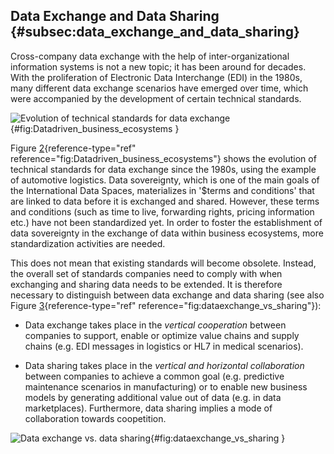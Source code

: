 ## Data Exchange and Data Sharing {#subsec:data_exchange_and_data_sharing}

Cross-company data exchange with the help of inter-organizational
information systems is not a new topic; it has been around for decades.
With the proliferation of Electronic Data Interchange (EDI) in the
1980s, many different data exchange scenarios have emerged over time,
which were accompanied by the development of certain technical
standards.


![Evolution of technical standards for data
exchange](../media/image13.png){#fig:Datadriven_business_ecosystems
}


Figure [2](#fig:Datadriven_business_ecosystems){reference-type="ref"
reference="fig:Datadriven_business_ecosystems"} shows the evolution of
technical standards for data exchange since the 1980s, using the example
of automotive logistics. Data sovereignty, which is one of the main
goals of the International Data Spaces, materializes in  '$terms and
conditions' that are linked to data before it is exchanged and shared.
However, these terms and conditions (such as time to live, forwarding
rights, pricing information etc.) have not been standardized yet. In
order to foster the establishment of data sovereignty in the exchange of
data within business ecosystems, more standardization activities are
needed.

This does not mean that existing standards will become obsolete.
Instead, the overall set of standards companies need to comply with when
exchanging and sharing data needs to be extended. It is therefore
necessary to distinguish between data exchange and data sharing (see
also Figure [3](#fig:dataexchange_vs_sharing){reference-type="ref"
reference="fig:dataexchange_vs_sharing"}):

-   Data exchange takes place in the *vertical cooperation* between
    companies to support, enable or optimize value chains and supply
    chains (e.g. EDI messages in logistics or HL7 in medical scenarios).

-   Data sharing takes place in the *vertical and horizontal
    collaboration* between companies to achieve a common goal (e.g.
    predictive maintenance scenarios in manufacturing) or to enable new
    business models by generating additional value out of data (e.g. in
    data marketplaces). Furthermore, data sharing implies a mode of
    collaboration towards coopetition.


![Data exchange vs. data
sharing](../media/image14.png){#fig:dataexchange_vs_sharing
}
